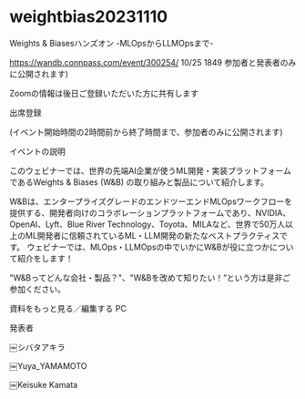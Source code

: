 # weightbias20231110
Weights & Biasesハンズオン -MLOpsからLLMOpsまで-


https://wandb.connpass.com/event/300254/
10/25 1849
参加者と発表者のみに公開されます)

Zoomの情報は後日ご登録いただいた方に共有します

出席登録

(イベント開始時間の2時間前から終了時間まで、参加者のみに公開されます)

イベントの説明

このウェビナーでは、世界の先端AI企業が使うML開発・実装プラットフォームであるWeights & Biases (W&B) の取り組みと製品について紹介します。

W&Bは、エンタープライズグレードのエンドツーエンドMLOpsワークフローを提供する、開発者向けのコラボレーションプラットフォームであり、NVIDIA、OpenAI、Lyft、Blue River Technology、Toyota、MILAなど、世界で50万人以上のML開発者に信頼されているML・LLM開発の新たなベストプラクティスです。 ウェビナーでは、MLOps・LLMOpsの中でいかにW&Bが役に立つかについて紹介をします！

"W&Bってどんな会社・製品？"、"W&Bを改めて知りたい！”という方は是非ご参加ください。

資料をもっと見る／編集する PC

発表者

￼シバタアキラ

￼Yuya_YAMAMOTO

￼Keisuke Kamata

